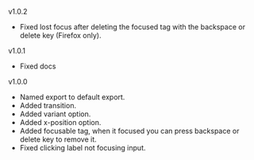 v1.0.2
  - Fixed lost focus after deleting the focused tag with the backspace or delete key (Firefox only).

v1.0.1
  - Fixed docs

v1.0.0
  - Named export to default export.
  - Added transition.
  - Added variant option.
  - Added x-position option.
  - Added focusable tag, when it focused you can press backspace or delete key to remove it.
  - Fixed clicking label not focusing input.
